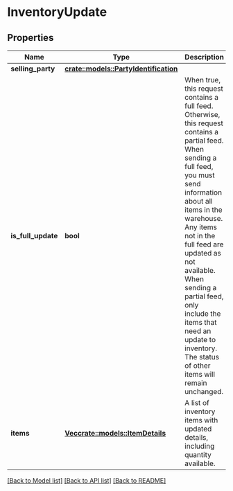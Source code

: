 # InventoryUpdate

## Properties

Name | Type | Description | Notes
------------ | ------------- | ------------- | -------------
**selling_party** | [**crate::models::PartyIdentification**](PartyIdentification.md) |  | 
**is_full_update** | **bool** | When true, this request contains a full feed. Otherwise, this request contains a partial feed. When sending a full feed, you must send information about all items in the warehouse. Any items not in the full feed are updated as not available. When sending a partial feed, only include the items that need an update to inventory. The status of other items will remain unchanged. | 
**items** | [**Vec<crate::models::ItemDetails>**](ItemDetails.md) | A list of inventory items with updated details, including quantity available. | 

[[Back to Model list]](../README.md#documentation-for-models) [[Back to API list]](../README.md#documentation-for-api-endpoints) [[Back to README]](../README.md)


